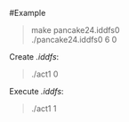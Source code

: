 #Example <br />

> make pancake24.iddfs0 <br />
> ./pancake24.iddfs0 6 0

Create *.iddfs*:<br />
> ./act1 0<br />

Execute *.iddfs*:<br />
> ./act1 1<br />